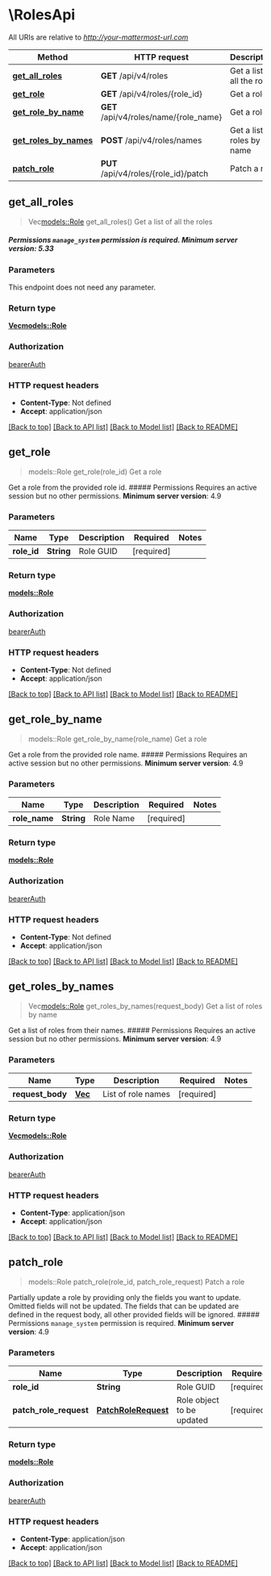 # \RolesApi

All URIs are relative to *http://your-mattermost-url.com*

Method | HTTP request | Description
------------- | ------------- | -------------
[**get_all_roles**](RolesApi.md#get_all_roles) | **GET** /api/v4/roles | Get a list of all the roles
[**get_role**](RolesApi.md#get_role) | **GET** /api/v4/roles/{role_id} | Get a role
[**get_role_by_name**](RolesApi.md#get_role_by_name) | **GET** /api/v4/roles/name/{role_name} | Get a role
[**get_roles_by_names**](RolesApi.md#get_roles_by_names) | **POST** /api/v4/roles/names | Get a list of roles by name
[**patch_role**](RolesApi.md#patch_role) | **PUT** /api/v4/roles/{role_id}/patch | Patch a role



## get_all_roles

> Vec<models::Role> get_all_roles()
Get a list of all the roles

##### Permissions  `manage_system` permission is required.  __Minimum server version__: 5.33 

### Parameters

This endpoint does not need any parameter.

### Return type

[**Vec<models::Role>**](Role.md)

### Authorization

[bearerAuth](../README.md#bearerAuth)

### HTTP request headers

- **Content-Type**: Not defined
- **Accept**: application/json

[[Back to top]](#) [[Back to API list]](../README.md#documentation-for-api-endpoints) [[Back to Model list]](../README.md#documentation-for-models) [[Back to README]](../README.md)


## get_role

> models::Role get_role(role_id)
Get a role

Get a role from the provided role id.  ##### Permissions Requires an active session but no other permissions.  __Minimum server version__: 4.9 

### Parameters


Name | Type | Description  | Required | Notes
------------- | ------------- | ------------- | ------------- | -------------
**role_id** | **String** | Role GUID | [required] |

### Return type

[**models::Role**](Role.md)

### Authorization

[bearerAuth](../README.md#bearerAuth)

### HTTP request headers

- **Content-Type**: Not defined
- **Accept**: application/json

[[Back to top]](#) [[Back to API list]](../README.md#documentation-for-api-endpoints) [[Back to Model list]](../README.md#documentation-for-models) [[Back to README]](../README.md)


## get_role_by_name

> models::Role get_role_by_name(role_name)
Get a role

Get a role from the provided role name.  ##### Permissions Requires an active session but no other permissions.  __Minimum server version__: 4.9 

### Parameters


Name | Type | Description  | Required | Notes
------------- | ------------- | ------------- | ------------- | -------------
**role_name** | **String** | Role Name | [required] |

### Return type

[**models::Role**](Role.md)

### Authorization

[bearerAuth](../README.md#bearerAuth)

### HTTP request headers

- **Content-Type**: Not defined
- **Accept**: application/json

[[Back to top]](#) [[Back to API list]](../README.md#documentation-for-api-endpoints) [[Back to Model list]](../README.md#documentation-for-models) [[Back to README]](../README.md)


## get_roles_by_names

> Vec<models::Role> get_roles_by_names(request_body)
Get a list of roles by name

Get a list of roles from their names.  ##### Permissions Requires an active session but no other permissions.  __Minimum server version__: 4.9 

### Parameters


Name | Type | Description  | Required | Notes
------------- | ------------- | ------------- | ------------- | -------------
**request_body** | [**Vec<String>**](String.md) | List of role names | [required] |

### Return type

[**Vec<models::Role>**](Role.md)

### Authorization

[bearerAuth](../README.md#bearerAuth)

### HTTP request headers

- **Content-Type**: application/json
- **Accept**: application/json

[[Back to top]](#) [[Back to API list]](../README.md#documentation-for-api-endpoints) [[Back to Model list]](../README.md#documentation-for-models) [[Back to README]](../README.md)


## patch_role

> models::Role patch_role(role_id, patch_role_request)
Patch a role

Partially update a role by providing only the fields you want to update. Omitted fields will not be updated. The fields that can be updated are defined in the request body, all other provided fields will be ignored.  ##### Permissions `manage_system` permission is required.  __Minimum server version__: 4.9 

### Parameters


Name | Type | Description  | Required | Notes
------------- | ------------- | ------------- | ------------- | -------------
**role_id** | **String** | Role GUID | [required] |
**patch_role_request** | [**PatchRoleRequest**](PatchRoleRequest.md) | Role object to be updated | [required] |

### Return type

[**models::Role**](Role.md)

### Authorization

[bearerAuth](../README.md#bearerAuth)

### HTTP request headers

- **Content-Type**: application/json
- **Accept**: application/json

[[Back to top]](#) [[Back to API list]](../README.md#documentation-for-api-endpoints) [[Back to Model list]](../README.md#documentation-for-models) [[Back to README]](../README.md)

